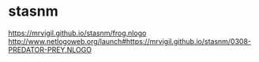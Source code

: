 # stasnm
https://mrvigil.github.io/stasnm/frog.nlogo
http://www.netlogoweb.org/launch#https://mrvigil.github.io/stasnm/0308-PREDATOR-PREY.NLOGO
